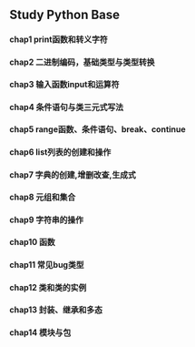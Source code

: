 ## Study Python Base

#### chap1 print函数和转义字符

#### chap2 二进制编码，基础类型与类型转换

#### chap3 输入函数input和运算符

#### chap4 条件语句与类三元式写法

#### chap5 range函数、条件语句、break、continue

#### chap6 list列表的创建和操作

#### chap7 字典的创建,增删改查,生成式

#### chap8 元组和集合

#### chap9 字符串的操作

#### chap10 函数

#### chap11 常见bug类型

#### chap12 类和类的实例

#### chap13 封装、继承和多态

#### chap14 模块与包